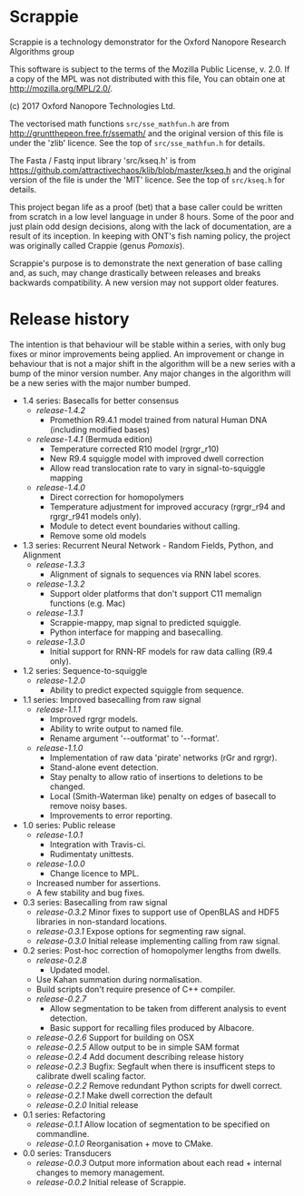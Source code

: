 # Scrappie
Scrappie is a technology demonstrator for the Oxford Nanopore Research Algorithms group

This software is subject to the terms of the Mozilla Public
License, v. 2.0. If a copy of the MPL was not distributed with this
file, You can obtain one at http://mozilla.org/MPL/2.0/.

(c) 2017 Oxford Nanopore Technologies Ltd.

The vectorised math functions `src/sse_mathfun.h` are from
http://gruntthepeon.free.fr/ssemath/ and the original version of this file is
under the 'zlib' licence.  See the top of `src/sse_mathfun.h` for details.

The Fasta / Fastq input library 'src/kseq.h' is from
https://github.com/attractivechaos/klib/blob/master/kseq.h and the original
version of the file is under the 'MIT' licence.  See the top of `src/kseq.h`
for details.



This project began life as a proof (bet) that a base caller could be written from scratch in a low level language in under 8 hours.  Some of the poor and just plain odd design decisions, along with the lack of documentation, are a result of its inception. In keeping with ONT's fish naming policy, the project was originally called Crappie (genus *Pomoxis*).


Scrappie's purpose is to demonstrate the next generation of base calling and, as such, may change drastically between releases and breaks backwards compatibility.  A new version may not support older features.



# Release history
The intention is that behaviour will be stable within a series, with only bug fixes or minor improvements being applied.  An improvement or change in behaviour that is not a major shift in the algorithm will be a new series with a bump of the minor version number.  Any major changes in the algorithm will be a new series with the major number bumped.

* 1.4 series: Basecalls for better consensus
    * *release-1.4.2*
        * Promethion R9.4.1 model trained from natural Human DNA (including modified bases)
    * *release-1.4.1*  (Bermuda edition)
        * Temperature corrected R10 model (rgrgr_r10)
        * New R9.4 squiggle model with improved dwell correction
        * Allow read translocation rate to vary in signal-to-squiggle mapping
    * *release-1.4.0*
        * Direct correction for homopolymers
        * Temperature adjustment for improved accuracy (rgrgr_r94 and rgrgr_r941 models only).
        * Module to detect event boundaries without calling.
        * Remove some old models
* 1.3 series: Recurrent Neural Network - Random Fields, Python, and Alignment
    * *release-1.3.3*
        * Alignment of signals to sequences via RNN label scores.
    * *release-1.3.2*
        * Support older platforms that don't support C11 memalign functions (e.g. Mac)
    * *release-1.3.1*
        * Scrappie-mappy, map signal to predicted squiggle.
        * Python interface for mapping and basecalling.
    * *release-1.3.0*
        * Initial support for RNN-RF models for raw data calling (R9.4 only).
* 1.2 series: Sequence-to-squiggle
    * *release-1.2.0*
        * Ability to predict expected squiggle from sequence.
* 1.1 series: Improved basecalling from raw signal
    * *release-1.1.1*
        * Improved rgrgr models.
        * Ability to write output to named file.
        * Rename argument '--outformat' to '--format'.
    * *release-1.1.0*
        * Implementation of raw data 'pirate' networks (rGr and rgrgr).
        * Stand-alone event detection.
        * Stay penalty to allow ratio of insertions to deletions to be changed.
        * Local (Smith-Waterman like) penalty on edges of basecall to remove noisy bases.
        * Improvements to error reporting.
* 1.0 series: Public release
    * *release-1.0.1*
        * Integration with Travis-ci.
        * Rudimentaty unittests.
    * *release-1.0.0*
        * Change licence to MPL.
	* Increased number for assertions.
	* A few stability and bug fixes.
* 0.3 series: Basecalling from raw signal
    * *release-0.3.2* Minor fixes to support use of OpenBLAS and HDF5 libraries in non-standard locations.
    * *release-0.3.1* Expose options for segmenting raw signal.
    * *release-0.3.0* Initial release implementing calling from raw signal.
* 0.2 series: Post-hoc correction of homopolymer lengths from dwells.
    * *release-0.2.8*
        * Updated model.
	* Use Kahan summation during normalisation.
	* Build scripts don't require presence of C++ compiler.
    * *release-0.2.7*
        * Allow segmentation to be taken from different analysis to event detection.
        * Basic support for recalling files produced by Albacore.
    * *release-0.2.6* Support for building on OSX
    * *release-0.2.5* Allow output to be in simple SAM format
    * *release-0.2.4* Add document describing release history
    * *release-0.2.3* Bugfix: Segfault when there is insufficent steps to calibrate dwell scaling factor.
    * *release-0.2.2* Remove redundant Python scripts for dwell correct.
    * *release-0.2.1* Make dwell correction the default
    * *release-0.2.0* Initial release
* 0.1 series: Refactoring
    * *release-0.1.1* Allow location of segmentation to be specified on commandline.
    * *release-0.1.0* Reorganisation + move to CMake.
* 0.0 series: Transducers
    * *release-0.0.3* Output more information about each read + internal changes to memory management.
    * *release-0.0.2* Initial release of Scrappie.
